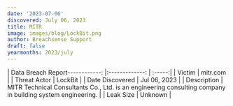 ```yaml
---
date: '2023-07-06'
discovered: July 06, 2023
title: MITR
image: images/blog/LockBit.png
author: Breachsense Support
draft: false
yearmonths: 2023/july
---
```


| Data Breach Report------------:     |:-------------:    | :-----:|
| Victim      | mitr.com      | 
| Threat Actor      | LockBit      | 
| Date Discovered      | Jul 06, 2023      | 
| Description      | MITR Technical Consultants Co., Ltd. is an engineering consulting company in building system engineering.      | 
| Leak Size      | Unknown      | 

